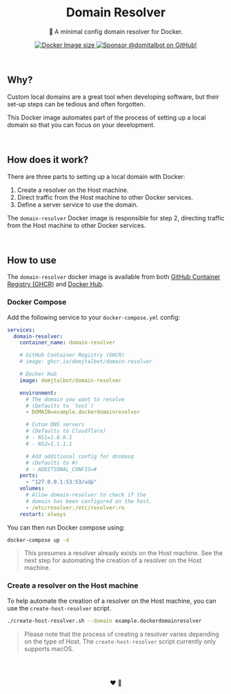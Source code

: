 <br/>

<h1 align="center">Domain Resolver</h1>

<p align="center">🐳 A minimal config domain resolver for Docker.</p>

<div align="center">
  <p dir="auto">
    <a href="https://hub.docker.com/r/domjtalbot/domain-resolver">
      <img src="https://img.shields.io/docker/image-size/domjtalbot/domain-resolver/latest?style=flat&logoColor=white&logo=docker" alt="Docker Image size" />
    </a>
    <a href="https://github.com/sponsors/domjtalbot">
      <img src="https://img.shields.io/badge/Sponsor @domjtalbot-30363D?style=flat&logo=GitHub-Sponsors&logoColor=#EA4AAA" alt="Sponsor @domjtalbot on GitHub!" />
    </a>
  </p>
</div>

<br/>

## Why?

Custom local domains are a great tool when developing software, but their set-up steps can be tedious and often forgotten.

This Docker image automates part of the process of setting up a local domain so that you can focus on your development.

<br/>

## How does it work?

There are three parts to setting up a local domain with Docker:

1. Create a resolver on the Host machine.
2. Direct traffic from the Host machine to other Docker services.
3. Define a server service to use the domain.

The `domain-resolver` Docker image is responsible for step 2, directing traffic from the Host machine to other Docker services.

<br/>

## How to use

The `domain-resolver` docker image is available from both [GitHub Container Registry (GHCR)](https://github.com/domjtalbot/docker-domain-resolver/pkgs/container/domain-resolver) and [Docker Hub](https://hub.docker.com/r/domjtalbot/domain-resolver).

### Docker Compose

Add the following service to your `docker-compose.yml` config:

```yaml
services:
  domain-resolver:
    container_name: domain-resolver

    # GitHub Container Registry (GHCR)
    # image: ghcr.io/domjtalbot/domain-resolver

    # Docker Hub
    image: domjtalbot/domain-resolver

    environment:
      # The domain you want to resolve
      # (Defaults to `test`)
      - DOMAIN=example.dockerdomainresolver

      # Cutom DNS servers
      # (Defaults to Cloudflare)
      # - NS1=1.0.0.1
      # - NS2=1.1.1.1

      # Add additional config for dnsmasq
      # (Defaults to #)
      # - ADDITIONAL_CONFIG=#
    ports:
      - "127.0.0.1:53:53/udp"
    volumes:
      # Allow domain-resolver to check if the
      # domain has been configured on the host.
      - /etc/resolver:/etc/resolver:ro
    restart: always
```

You can then run Docker compose using:

```bash
docker-compose up -d
```

> This presumes a resolver already exists on the Host machine. See the next step for automating the creation of a resolver on the Host machine.

### Create a resolver on the Host machine

To help automate the creation of a resolver on the Host machine, you can use the `create-host-resolver` script.

```bash
./create-host-resolver.sh --domain example.dockerdomainresolver
```

> Please note that the process of creating a resolver varies depending on the type of Host. The `create-host-resolver` script currently only supports macOS.

<br/>
<br/>

<p align="center">♥ 🐳</p>

<br/>
